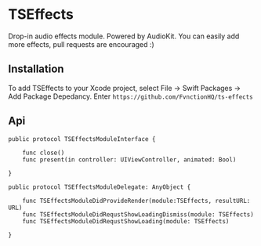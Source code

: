 # TSEffects

Drop-in audio effects module. Powered by AudioKit. You can easily add more effects, pull requests are encouraged :) 

## Installation
To add TSEffects to your Xcode project, select File -> Swift Packages -> Add Package Depedancy. Enter `https://github.com/FvnctionHQ/ts-effects`


## Api

```
public protocol TSEffectsModuleInterface {
 
    func close()
    func present(in controller: UIViewController, animated: Bool)
    
}

public protocol TSEffectsModuleDelegate: AnyObject {
    
    func TSEffectsModuleDidProvideRender(module:TSEffects, resultURL: URL)
    func TSEffectsModuleDidRequstShowLoadingDismiss(module: TSEffects)
    func TSEffectsModuleDidRequstShowLoading(module: TSEffects)
    
}
```
